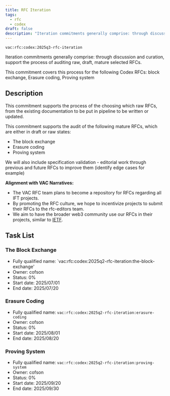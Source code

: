 ```yaml
---
title: RFC Iteration
tags:
  - rfc
  - codex
draft: false
description: "Iteration commitments generally comprise: through discussion and curation, support the process of auditing raw, draft, mature selected RFCs."
---
```


`vac:rfc:codex:2025q3-rfc-iteration`

Iteration commitments generally comprise:
through discussion and curation,
support the process of auditing raw, draft, mature selected RFCs.

This commitment covers this process for the following Codex RFCs:
block exchange, Erasure coding,  Proving system

## Description

This commitment supports the process of the choosing which raw RFCs,
from the existing documentation to be put in pipeline to be written or updated. 

This commitment supports the audit of the following mature RFCs, which are 
either in draft or raw states:
- The block exchange
- Erasure coding 
- Proving system

We will also include specification validation - 
editorial work through previous and future RFCs to improve them
(identify edge cases for example)



**Alignment with VAC Narratives:**

- The VAC RFC team plans to become a repository
for RFCs regarding all IFT 
  projects.
- By promoting the RFC culture,
we hope to incentivize projects to submit their RFCs
to the rfc-editors team.
- We aim to have the broader web3 community use our RFCs
in their projects, similar to [IETF](https://www.ietf.org/).

## Task List

### The Block Exchange

- Fully qualified name:
  `vac:rfc:codex:2025q2-rfc-iteration:the-block-exchange'
- Owner: cofson
- Status: 0%
- Start date: 2025/07/01
- End date: 2025/07/20

### Erasure Coding

- Fully qualified name:
  `vac:rfc:codex:2025q2-rfc-iteration:erasure-coding`
- Owner: cofson
- Status: 0%
- Start date: 2025/08/01
- End date: 2025/08/20

### Proving System

- Fully qualified name:
  `vac:rfc:codex:2025q2-rfc-iteration:proving-system`
- Owner: cofson
- Status: 0%
- Start date: 2025/09/20
- End date: 2025/09/30
